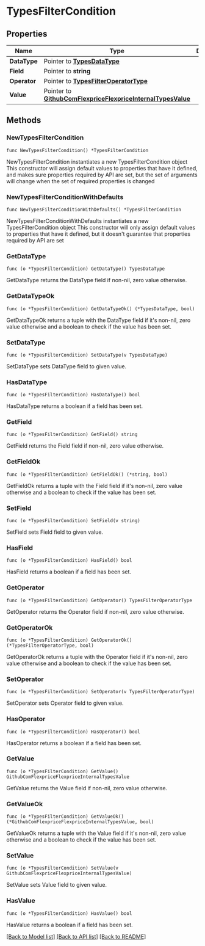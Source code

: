 # TypesFilterCondition

## Properties

Name | Type | Description | Notes
------------ | ------------- | ------------- | -------------
**DataType** | Pointer to [**TypesDataType**](TypesDataType.md) |  | [optional] 
**Field** | Pointer to **string** |  | [optional] 
**Operator** | Pointer to [**TypesFilterOperatorType**](TypesFilterOperatorType.md) |  | [optional] 
**Value** | Pointer to [**GithubComFlexpriceFlexpriceInternalTypesValue**](GithubComFlexpriceFlexpriceInternalTypesValue.md) |  | [optional] 

## Methods

### NewTypesFilterCondition

`func NewTypesFilterCondition() *TypesFilterCondition`

NewTypesFilterCondition instantiates a new TypesFilterCondition object
This constructor will assign default values to properties that have it defined,
and makes sure properties required by API are set, but the set of arguments
will change when the set of required properties is changed

### NewTypesFilterConditionWithDefaults

`func NewTypesFilterConditionWithDefaults() *TypesFilterCondition`

NewTypesFilterConditionWithDefaults instantiates a new TypesFilterCondition object
This constructor will only assign default values to properties that have it defined,
but it doesn't guarantee that properties required by API are set

### GetDataType

`func (o *TypesFilterCondition) GetDataType() TypesDataType`

GetDataType returns the DataType field if non-nil, zero value otherwise.

### GetDataTypeOk

`func (o *TypesFilterCondition) GetDataTypeOk() (*TypesDataType, bool)`

GetDataTypeOk returns a tuple with the DataType field if it's non-nil, zero value otherwise
and a boolean to check if the value has been set.

### SetDataType

`func (o *TypesFilterCondition) SetDataType(v TypesDataType)`

SetDataType sets DataType field to given value.

### HasDataType

`func (o *TypesFilterCondition) HasDataType() bool`

HasDataType returns a boolean if a field has been set.

### GetField

`func (o *TypesFilterCondition) GetField() string`

GetField returns the Field field if non-nil, zero value otherwise.

### GetFieldOk

`func (o *TypesFilterCondition) GetFieldOk() (*string, bool)`

GetFieldOk returns a tuple with the Field field if it's non-nil, zero value otherwise
and a boolean to check if the value has been set.

### SetField

`func (o *TypesFilterCondition) SetField(v string)`

SetField sets Field field to given value.

### HasField

`func (o *TypesFilterCondition) HasField() bool`

HasField returns a boolean if a field has been set.

### GetOperator

`func (o *TypesFilterCondition) GetOperator() TypesFilterOperatorType`

GetOperator returns the Operator field if non-nil, zero value otherwise.

### GetOperatorOk

`func (o *TypesFilterCondition) GetOperatorOk() (*TypesFilterOperatorType, bool)`

GetOperatorOk returns a tuple with the Operator field if it's non-nil, zero value otherwise
and a boolean to check if the value has been set.

### SetOperator

`func (o *TypesFilterCondition) SetOperator(v TypesFilterOperatorType)`

SetOperator sets Operator field to given value.

### HasOperator

`func (o *TypesFilterCondition) HasOperator() bool`

HasOperator returns a boolean if a field has been set.

### GetValue

`func (o *TypesFilterCondition) GetValue() GithubComFlexpriceFlexpriceInternalTypesValue`

GetValue returns the Value field if non-nil, zero value otherwise.

### GetValueOk

`func (o *TypesFilterCondition) GetValueOk() (*GithubComFlexpriceFlexpriceInternalTypesValue, bool)`

GetValueOk returns a tuple with the Value field if it's non-nil, zero value otherwise
and a boolean to check if the value has been set.

### SetValue

`func (o *TypesFilterCondition) SetValue(v GithubComFlexpriceFlexpriceInternalTypesValue)`

SetValue sets Value field to given value.

### HasValue

`func (o *TypesFilterCondition) HasValue() bool`

HasValue returns a boolean if a field has been set.


[[Back to Model list]](../README.md#documentation-for-models) [[Back to API list]](../README.md#documentation-for-api-endpoints) [[Back to README]](../README.md)



